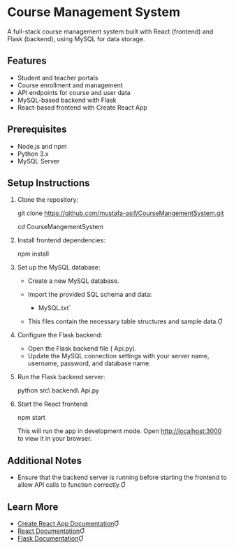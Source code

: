 

# Course Management System

A full-stack course management system built with React (frontend) and Flask (backend), using MySQL for data storage.

## Features

- Student and teacher portals
- Course enrollment and management
- API endpoints for course and user data
- MySQL-based backend with Flask
- React-based frontend with Create React App

## Prerequisites

- Node.js and npm
- Python 3.x
- MySQL Server

## Setup Instructions

1. Clone the repository:

   
   git clone https://github.com/mustafa-asif/CourseMangementSystem.git
   
   cd CourseMangementSystem
   


3. Install frontend dependencies:

   
   npm install
   


4. Set up the MySQL database:

   - Create a new MySQL database.
   - Import the provided SQL schema and data:
     - MySQL.txt`
   
   - This files contain the necessary table structures and sample data.

5. Configure the Flask backend:

   - Open the Flask backend file ( Api.py).
   - Update the MySQL connection settings with your server name, username, password, and database name.

6. Run the Flask backend server:

   
   python src\ backend\ Api.py
   


7. Start the React frontend:

   
   npm start
   


   This will run the app in development mode. Open [http://localhost:3000](http://localhost:3000) to view it in your browser.

## Additional Notes

- Ensure that the backend server is running before starting the frontend to allow API calls to function correctly.


## Learn More

- [Create React App Documentation](https://facebook.github.io/create-react-app/docs/getting-started)
- [React Documentation](https://reactjs.org/)
- [Flask Documentation](https://flask.palletsprojects.com/)

